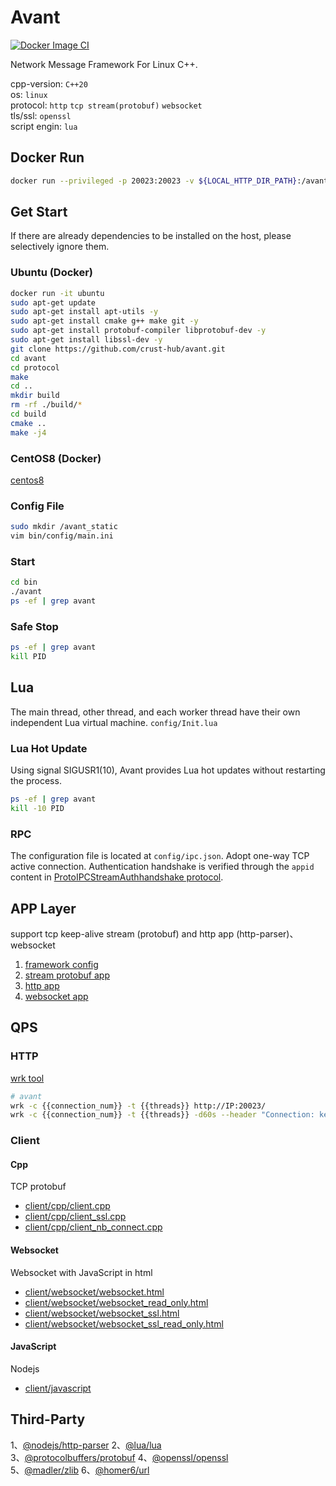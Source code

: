 # Avant

[![Docker Image CI](https://github.com/mfavant/avant/actions/workflows/docker-image.yml/badge.svg)](https://github.com/mfavant/avant/actions/workflows/docker-image.yml)

Network Message Framework For Linux C++.

cpp-version: `C++20`  
os: `linux`  
protocol: `http` `tcp stream(protobuf)` `websocket`  
tls/ssl: `openssl`  
script engin: `lua`  

## Docker Run

```bash
docker run --privileged -p 20023:20023 -v ${LOCAL_HTTP_DIR_PATH}:/avant_static gaowanlu/avant:latest
```

## Get Start

If there are already dependencies to be installed on the host, please selectively ignore them.

### Ubuntu (Docker)

```bash
docker run -it ubuntu
sudo apt-get update
sudo apt-get install apt-utils -y
sudo apt-get install cmake g++ make git -y
sudo apt-get install protobuf-compiler libprotobuf-dev -y
sudo apt-get install libssl-dev -y
git clone https://github.com/crust-hub/avant.git
cd avant
cd protocol
make
cd ..
mkdir build
rm -rf ./build/*
cd build
cmake ..
make -j4
```

### CentOS8 (Docker)

[centos8](./centos8.md)

### Config File

```bash
sudo mkdir /avant_static
vim bin/config/main.ini
```

### Start

```bash
cd bin
./avant
ps -ef | grep avant
```

### Safe Stop

```bash
ps -ef | grep avant
kill PID
```

## Lua

The main thread, other thread, and each worker thread have their own independent Lua virtual machine. `config/Init.lua`

### Lua Hot Update

Using signal SIGUSR1(10), Avant provides Lua hot updates without restarting the process.

```bash
ps -ef | grep avant
kill -10 PID
```

### RPC

The configuration file is located at `config/ipc.json`. Adopt one-way TCP active connection. Authentication handshake is verified through the `appid` content in [ProtoIPCStreamAuthhandshake protocol](./protocol/proto_ipc_stream.proto).

## APP Layer

support tcp keep-alive stream (protobuf) and http app (http-parser)、websocket

1. [framework config](https://github.com/crust-hub/avant/blob/main/bin/config/main.ini)
2. [stream protobuf app](https://github.com/crust-hub/avant/blob/main/src/app/stream_app.cpp)
3. [http app](https://github.com/crust-hub/avant/blob/main/src/app/http_app.cpp)
4. [websocket app](https://github.com/crust-hub/avant/blob/main/src/app/websocket_app.cpp)

## QPS

### HTTP

[wrk tool](https://github.com/wg/wrk)

```bash
# avant
wrk -c {{connection_num}} -t {{threads}} http://IP:20023/
wrk -c {{connection_num}} -t {{threads}} -d60s --header "Connection: keep-alive" http://127.0.0.1:20023/
```

### Client

#### Cpp

TCP protobuf

- [client/cpp/client.cpp](./client/cpp/client.cpp)
- [client/cpp/client_ssl.cpp](./client/cpp/client_ssl.cpp)
- [client/cpp/client_nb_connect.cpp](./client/cpp/client_nb_connect.cpp)

#### Websocket

Websocket with JavaScript in html

- [client/websocket/websocket.html](./client/websocket/websocket.html)
- [client/websocket/websocket_read_only.html](./client/websocket/websocket_read_only.html)
- [client/websocket/websocket_ssl.html](./client/websocket/websocket_ssl.html)
- [client/websocket/websocket_ssl_read_only.html](./client/websocket/websocket_ssl_read_only.html)

#### JavaScript

Nodejs

- [client/javascript](./client/javascript)

## Third-Party

1、[@nodejs/http-parser](https://github.com/nodejs/http-parser)  2、[@lua/lua](https://github.com/lua/lua)  
3、[@protocolbuffers/protobuf](https://github.com/protocolbuffers/protobuf)  4、[@openssl/openssl](https://github.com/openssl/openssl)  
5、[@madler/zlib](https://github.com/madler/zlib)  6、[@homer6/url](https://github.com/homer6/url)
